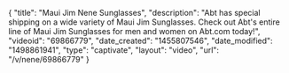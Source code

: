 {
    "title": "Maui Jim Nene Sunglasses",
    "description": "Abt has special shipping on a wide variety of Maui Jim Sunglasses. Check out Abt's entire line of Maui Jim Sunglasses for men and women on Abt.com today!",
    "videoid": "69866779",
    "date_created": "1455807546",
    "date_modified": "1498861941",
    "type": "captivate",
    "layout": "video",
    "url": "\/v\/nene\/69866779"
}